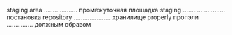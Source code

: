 staging area ................... промежуточная площадка
staging ........................ постановка
repository ..................... хранилище
properly пропэли ............... должным образом

